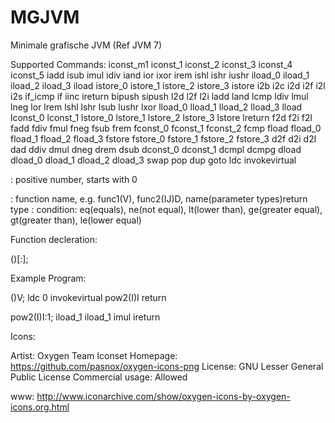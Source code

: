 MGJVM
=====

Minimale grafische JVM (Ref JVM 7)

Supported Commands:
		iconst_m1
		iconst_1
		iconst_2
		iconst_3
		iconst_4
		iconst_5
		iadd
		isub
		imul
		idiv
		iand
		ior
		ixor
		irem
		ishl
		ishr
		iushr
		iload_0
		iload_1
		iload_2
		iload_3
		iload <index>
		istore_0
		istore_1
		istore_2
		istore_3
		istore <index>
		i2b
		i2c
		i2d
		i2f
		i2l
		i2s
		if_icmp<cond> <line number>
		if<cond> <line number>
		iinc <index> <byte value>
		ireturn
		bipush
		sipush
		l2d
		l2f
		l2i
		ladd
		land
		lcmp
		ldiv
		lmul
		lneg
		lor
		lrem
		lshl
		lshr
		lsub
		lushr
		lxor
		lload_0
		lload_1
		lload_2
		lload_3
		lload <index>
		lconst_0
		lconst_1
		lstore_0
		lstore_1
		lstore_2
		lstore_3
		lstore <index>
		lreturn
		f2d
		f2i
		f2l
		fadd
		fdiv
		fmul
		fneg
		fsub
		frem
		fconst_0
		fconst_1
		fconst_2
		fcmp
		fload <index>
		fload_0
		fload_1
		fload_2
		fload_3
		fstore <index>
		fstore_0
		fstore_1
		fstore_2
		fstore_3
		d2f
		d2i
		d2l
		dad
		ddiv
		dmul
		dneg
		drem
		dsub
		dconst_0
		dconst_1
		dcmpl
		dcmpg
		dload <index>
		dload_0
		dload_1
		dload_2
		dload_3
		swap
		pop
		dup
		goto <line number>
		ldc <index>
		invokevirtual <function>

<index>:
		positive number, starts with 0
		
<function>:
		function name, e.g. func1(V), func2(IJ)D, name(parameter types)return type
<cond>:
		condition: eq(equals), ne(not equal), lt(lower than), ge(greater equal), gt(greater than), le(lower equal)


Function decleration:

<name>(<TypeChars input>)<TypeChar return>[:<number of local variables excluding this>];


Example Program:

<init>()V;
ldc 0
invokevirtual pow2(I)I
return

pow2(I)I:1;
iload_1
iload_1
imul
ireturn




Icons:

Artist: Oxygen Team
Iconset Homepage: https://github.com/pasnox/oxygen-icons-png
License: GNU Lesser General Public License
Commercial usage: Allowed

www: http://www.iconarchive.com/show/oxygen-icons-by-oxygen-icons.org.html